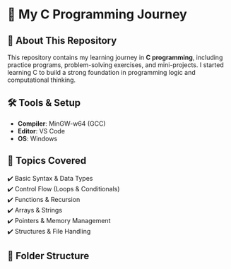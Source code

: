 # 🚀 My C Programming Journey  

## 📌 About This Repository  
This repository contains my learning journey in **C programming**, including practice programs, problem-solving exercises, and mini-projects. I started learning C to build a strong foundation in programming logic and computational thinking.  

## 🛠 Tools & Setup  
- **Compiler**: MinGW-w64 (GCC)  
- **Editor**: VS Code  
- **OS**: Windows  

## 📖 Topics Covered  
✔️ Basic Syntax & Data Types  
✔️ Control Flow (Loops & Conditionals)  
✔️ Functions & Recursion  
✔️ Arrays & Strings  
✔️ Pointers & Memory Management  
✔️ Structures & File Handling  

## 📂 Folder Structure  
